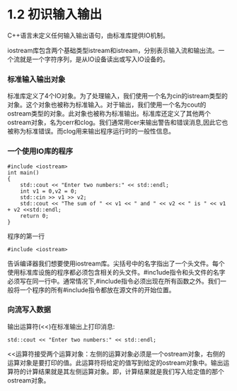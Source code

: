 # 1.2 初识输入输出

C++语言未定义任何输入输出语句，由标准库提供IO机制。

iostream库包含两个基础类型istream和istream，分别表示输入流和输出流。一个流就是一个字符序列，是从IO设备读出或写入IO设备的。

### 标准输入输出对象

标准库定义了4个IO对象。为了处理输入，我们使用一个名为cin的istream类型的对象。这个对象也被称为标准输入。对于输出，我们使用一个名为cout的 ostream类型的对象。此对象也被称为标准输出。标准库还定义了其他两个ostream对象，名为cerr和clog。我们通常用cer来输出警告和错误消息,因此它也被称为标准错误。而clog用来输出程序运行时的一般性信息。

### 一个使用IO库的程序

```
#include <iostream>
int main()
{
    std::cout << "Enter two numbers:" << std::endl;
    int v1 = 0,v2 = 0;
    std::cin >> v1 >> v2;
    std::cout << "The sum of " << v1 << " and " << v2 << " is " << v1 + v2 <<std::endl;
    return 0;
}
```

程序的第一行
```
#include <iostream>
```
告诉编译器我们想要使用iostream库。尖括号中的名字指出了一个头文件。每个使用标准库设施的程序都必须包含相关的头文件。#inc1ude指令和头文件的名字必须写在同一行中。通常情况下,#include指令必须出现在所有函数之外。我们一般将一个程序的所有#include指令都放在源文件的开始位置。

### 向流写入数据

输出运算符(<<)在标准输出上打印消息:

```
std::cout << "Enter two numbers:" << std::endl;
```

<<运算符接受两个运算对象：左侧的运算对象必须是一个ostream对象，右侧的运算对象是要打印的值。此运算符将给定的值写到给定的ostream对象中。输出运算符的计算结果就是其左侧运算对象。即，计算结果就是我们写入给定值的那个ostream对象。
